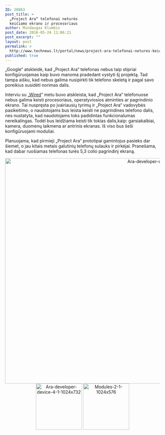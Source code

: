 ```yaml
---
ID: 20863
post_title: >
  „Project Ara“ telefonai neturės
  keičiamo ekrano ir procesoriaus
author: Mindaugas Klumbis
post_date: 2016-05-24 11:06:21
post_excerpt: ""
layout: post
permalink: >
  http://www.technews.lt/portal/news/project-ara-telefonai-netures-keiciamo-ekrano-ir-procesoriaus/
published: true
---
```

„Google“ atskleidė, kad „Project Ara“ telefonas nebus taip stipriai konfigūruojamas kaip buvo manoma pradedant vystyti šį projektą. Tad tampa aišku, kad nebus galima nusipirkti tik telefono skeletą ir pagal savo poreikius susidėti norimas dalis.

Interviu su „<a href="http://www.wired.com/2016/05/project-ara-lives-googles-modular-phone-is-ready/#slide-2">Wired</a>“ metu buvo atskleista, kad „Project Ara“ telefonuose nebus galima keisti procesoriaus, operatyviosios atminties ar pagrindinio ekrano. Tai nuspręsta po įvairiausių tyrimų ir „Project Ara“ vadovybės pasikeitimo, o naudotojams bus leista keisti ne pagrindines telefono dalis, nes nustatyta, kad naudotojams toks padidintas funkcionalumas nereikalingas. Todėl bus leidžiama keisti tik tokias dalis,kaip: garsiakalbiai, kamera, duomenų laikmena ar antrinis ekranas. Iš viso bus šeši konfigūruojami moduliai.

Planuojama, kad pirmieji „Project Ara“ prototipai gamintojus pasieks dar šiemet, o jau kitais metais galutinių telefonų sulauks ir pirkėjai. Pranešama, kad dabar ruošiamas telefonas turės 5,3 colio pagrindinį ekraną.
<p style="text-align: center;"><a href="http://www.technews.lt/portal/wp-content/uploads/2016/05/Ara-developer-device-3-1-1024x732.jpg"><img class="alignnone wp-image-20864 size-full" src="http://www.technews.lt/portal/wp-content/uploads/2016/05/Ara-developer-device-3-1-1024x732.jpg" alt="Ara-developer-device-3-1-1024x732" width="1024" height="732" /></a> <a href="http://www.technews.lt/portal/wp-content/uploads/2016/05/Ara-developer-device-4-1-1024x732.jpg"><img class="alignleft wp-image-20865 size-thumbnail" src="http://www.technews.lt/portal/wp-content/uploads/2016/05/Ara-developer-device-4-1-1024x732-150x150.jpg" alt="Ara-developer-device-4-1-1024x732" width="150" height="150" /></a> <a href="http://www.technews.lt/portal/wp-content/uploads/2016/05/Modules-2-1-1024x576.jpg"><img class="alignleft wp-image-20866 size-thumbnail" src="http://www.technews.lt/portal/wp-content/uploads/2016/05/Modules-2-1-1024x576-150x150.jpg" alt="Modules-2-1-1024x576" width="150" height="150" /></a></p>